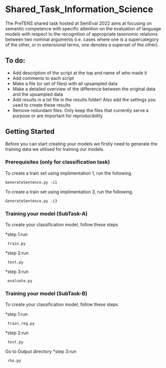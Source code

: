 # Shared_Task_Information_Science
The PreTENS shared task hosted at SemEval 2022 aims at focusing on semantic competence with specific attention on the evaluation of language models with respect to the recognition of appropriate taxonomic relations between two nominal arguments (i.e. cases where one is a supercategory of the other, or in extensional terms, one denotes a superset of the other).

<h2>To do:</h2>
<ul>
  <li>Add description of the script at the top and name of who made it</li>
  <li>Add comments to each script</li>
  <li>Make a file (or set of files) with all upsampled data</li>
  <li>Make a detailed overview of the difference between the original data and the upsampled data</li>
  <li>Add results in a txt file in the results folder! Also add the settings you used to create these results</li>
  <li>Remove redundant files. Only keep the files that currently serve a purpose or are important for reproducibility</li>
</ul>

<!-- GETTING STARTED -->
## Getting Started

Before you can start creating your models we firstly need to generate the training data we utilised for training our models.

### Prerequisites (only for classification task)

To create a train set using implimentation 1, run the following.
  ```
  GenerateSentence.py -i1
  ```
  
  To create a train set using implimentation 3, run the following.
  ```
  GenerateSentence.py -i3
  ```
### Training your model (SubTask-A)
To create your classification model, follow these steps

*step 1:run
 ```
  train.py
  ```
  *step 2:run
 ```
  test.py
  ```
  *step 3:run
 ```
  evaluate.py
  ```
  
  ### Training your model (SubTask-B)
To create your classification model, follow these steps

*step 1:run
 ```
  train_reg.py
  ```
  *step 2:run
 ```
  test.py
  ```
  Go to Output directory
  *step 3:run
 ```
  rho.py
  ```

